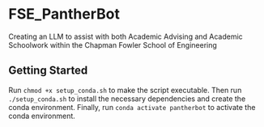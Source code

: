 # FSE_PantherBot
Creating an LLM to assist with both Academic Advising and Academic Schoolwork within the Chapman Fowler School of Engineering


## Getting Started
Run `chmod +x setup_conda.sh` to make the script executable. 
Then run `./setup_conda.sh` to install the necessary dependencies and create the conda environment. 
Finally, run `conda activate pantherbot` to activate the conda environment.

